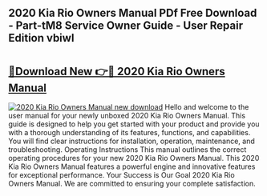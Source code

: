 ## 2020 Kia Rio Owners Manual PDf Free Download - Part-tM8 Service Owner Guide - User Repair Edition vbiwl

# <h2><a href="http://cf15427.oget.top/?id=2020+Kia+Rio+Owners+Manual">🔗Download New 👉🔴 2020 Kia Rio Owners Manual</a></h2>

[![2020 Kia Rio Owners Manual new download](https://i.imgur.com/5g1atiW.png)](http://cf15427.oget.top/?id=2020+Kia+Rio+Owners+Manual)
Hello and welcome to the user manual for your newly unboxed 2020 Kia Rio Owners Manual. This guide is designed to help you get started with your product and provide you with a thorough understanding of its features, functions, and capabilities. You will find clear instructions for installation, operation, maintenance, and troubleshooting. Operating Instructions This manual outlines the correct operating procedures for your new 2020 Kia Rio Owners Manual. This 2020 Kia Rio Owners Manual features a powerful engine and innovative features for exceptional performance. Your Success is Our Goal 2020 Kia Rio Owners Manual. We are committed to ensuring your complete satisfaction.
